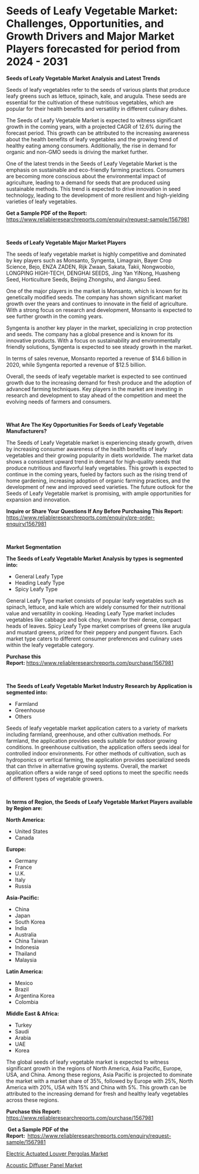 <p><h1>Seeds of Leafy Vegetable Market: Challenges, Opportunities, and Growth Drivers and Major Market Players forecasted for period from 2024 - 2031</h1></p><p><strong>Seeds of Leafy Vegetable Market Analysis and Latest Trends</strong></p>
<p><p>Seeds of leafy vegetables refer to the seeds of various plants that produce leafy greens such as lettuce, spinach, kale, and arugula. These seeds are essential for the cultivation of these nutritious vegetables, which are popular for their health benefits and versatility in different culinary dishes.</p><p>The Seeds of Leafy Vegetable Market is expected to witness significant growth in the coming years, with a projected CAGR of 12.6% during the forecast period. This growth can be attributed to the increasing awareness about the health benefits of leafy vegetables and the growing trend of healthy eating among consumers. Additionally, the rise in demand for organic and non-GMO seeds is driving the market further.</p><p>One of the latest trends in the Seeds of Leafy Vegetable Market is the emphasis on sustainable and eco-friendly farming practices. Consumers are becoming more conscious about the environmental impact of agriculture, leading to a demand for seeds that are produced using sustainable methods. This trend is expected to drive innovation in seed technology, leading to the development of more resilient and high-yielding varieties of leafy vegetables.</p></p>
<p><strong>Get a Sample PDF of the Report:&nbsp;</strong> <a href="https://www.reliableresearchreports.com/enquiry/request-sample/1567981">https://www.reliableresearchreports.com/enquiry/request-sample/1567981</a></p>
<p>&nbsp;</p>
<p><strong>Seeds of Leafy Vegetable Major Market Players</strong></p>
<p><p>The seeds of leafy vegetable market is highly competitive and dominated by key players such as Monsanto, Syngenta, Limagrain, Bayer Crop Science, Bejo, ENZA ZADEN, Rijk Zwaan, Sakata, Takii, Nongwoobio, LONGPING HIGH-TECH, DENGHAI SEEDS, Jing Yan YiNong, Huasheng Seed, Horticulture Seeds, Beijing Zhongshu, and Jiangsu Seed.</p><p>One of the major players in the market is Monsanto, which is known for its genetically modified seeds. The company has shown significant market growth over the years and continues to innovate in the field of agriculture. With a strong focus on research and development, Monsanto is expected to see further growth in the coming years.</p><p>Syngenta is another key player in the market, specializing in crop protection and seeds. The company has a global presence and is known for its innovative products. With a focus on sustainability and environmentally friendly solutions, Syngenta is expected to see steady growth in the market.</p><p>In terms of sales revenue, Monsanto reported a revenue of $14.6 billion in 2020, while Syngenta reported a revenue of $12.5 billion.</p><p>Overall, the seeds of leafy vegetable market is expected to see continued growth due to the increasing demand for fresh produce and the adoption of advanced farming techniques. Key players in the market are investing in research and development to stay ahead of the competition and meet the evolving needs of farmers and consumers.</p></p>
<p>&nbsp;</p>
<p><strong>What Are The Key Opportunities For Seeds of Leafy Vegetable Manufacturers?</strong></p>
<p><p>The Seeds of Leafy Vegetable market is experiencing steady growth, driven by increasing consumer awareness of the health benefits of leafy vegetables and their growing popularity in diets worldwide. The market data shows a consistent upward trend in demand for high-quality seeds that produce nutritious and flavorful leafy vegetables. This growth is expected to continue in the coming years, fueled by factors such as the rising trend of home gardening, increasing adoption of organic farming practices, and the development of new and improved seed varieties. The future outlook for the Seeds of Leafy Vegetable market is promising, with ample opportunities for expansion and innovation.</p></p>
<p><strong>Inquire or Share Your Questions If Any Before Purchasing This Report:</strong> <a href="https://www.reliableresearchreports.com/enquiry/pre-order-enquiry/1567981">https://www.reliableresearchreports.com/enquiry/pre-order-enquiry/1567981</a></p>
<p>&nbsp;</p>
<p><strong>Market Segmentation</strong></p>
<p><strong>The Seeds of Leafy Vegetable Market Analysis by types is segmented into:</strong></p>
<p><ul><li>General Leafy Type</li><li>Heading Leafy Type</li><li>Spicy Leafy Type</li></ul></p>
<p><p>General Leafy Type market consists of popular leafy vegetables such as spinach, lettuce, and kale which are widely consumed for their nutritional value and versatility in cooking. Heading Leafy Type market includes vegetables like cabbage and bok choy, known for their dense, compact heads of leaves. Spicy Leafy Type market comprises of greens like arugula and mustard greens, prized for their peppery and pungent flavors. Each market type caters to different consumer preferences and culinary uses within the leafy vegetable category.</p></p>
<p><strong>Purchase this Report:&nbsp;</strong><a href="https://www.reliableresearchreports.com/purchase/1567981">https://www.reliableresearchreports.com/purchase/1567981</a></p>
<p>&nbsp;</p>
<p><strong>The Seeds of Leafy Vegetable Market Industry Research by Application is segmented into:</strong></p>
<p><ul><li>Farmland</li><li>Greenhouse</li><li>Others</li></ul></p>
<p><p>Seeds of leafy vegetable market application caters to a variety of markets including farmland, greenhouse, and other cultivation methods. For farmland, the application provides seeds suitable for outdoor growing conditions. In greenhouse cultivation, the application offers seeds ideal for controlled indoor environments. For other methods of cultivation, such as hydroponics or vertical farming, the application provides specialized seeds that can thrive in alternative growing systems. Overall, the market application offers a wide range of seed options to meet the specific needs of different types of vegetable growers.</p></p>
<p>&nbsp;</p>
<p><strong>In terms of Region, the Seeds of Leafy Vegetable Market Players available by Region are:</strong></p>
<p>
    <p> <strong> North America: </strong>
        <ul>
            <li>United States</li>
            <li>Canada</li>
        </ul>
        </p> 
    <p> <strong> Europe: </strong>
        <ul>
            <li>Germany</li>
            <li>France</li>
            <li>U.K.</li>
            <li>Italy</li>
            <li>Russia</li>
        </ul>
        </p> 
    <p> <strong> Asia-Pacific: </strong>
        <ul>
            <li>China</li>
            <li>Japan</li>
            <li>South Korea</li>
            <li>India</li>
            <li>Australia</li>
            <li>China Taiwan</li>
            <li>Indonesia</li>
            <li>Thailand</li>
            <li>Malaysia</li>
        </ul>
        </p> 
    <p> <strong> Latin America: </strong>
        <ul>
            <li>Mexico</li>
            <li>Brazil</li>
            <li>Argentina Korea</li>
            <li>Colombia</li>
        </ul>
        </p> 
    <p> <strong> Middle East & Africa: </strong>
        <ul>
            <li>Turkey</li>
            <li>Saudi</li>
            <li>Arabia</li>
            <li>UAE</li>
            <li>Korea</li>
        </ul>
    </p>
    </p>
<p><p>The global seeds of leafy vegetable market is expected to witness significant growth in the regions of North America, Asia Pacific, Europe, USA, and China. Among these regions, Asia Pacific is projected to dominate the market with a market share of 35%, followed by Europe with 25%, North America with 20%, USA with 15% and China with 5%. This growth can be attributed to the increasing demand for fresh and healthy leafy vegetables across these regions.</p></p>
<p><strong>Purchase this Report: </strong><a href="https://www.reliableresearchreports.com/purchase/1567981">https://www.reliableresearchreports.com/purchase/1567981</a></p>
<p>&nbsp;<strong>Get a Sample PDF of the Report:&nbsp;&nbsp;</strong><a href="https://www.reliableresearchreports.com/enquiry/request-sample/1567981">https://www.reliableresearchreports.com/enquiry/request-sample/1567981</a></p>
<p><strong></strong></p>
<p><p><a href="https://issuu.com/reportprime-2/docs/electric-actuated-louver-pergolas-market-size-2030">Electric Actuated Louver Pergolas Market</a></p><p><a href="https://issuu.com/reportprime-2/docs/acoustic-diffuser-panel-market-size-2030.pptx">Acoustic Diffuser Panel Market</a></p></p>